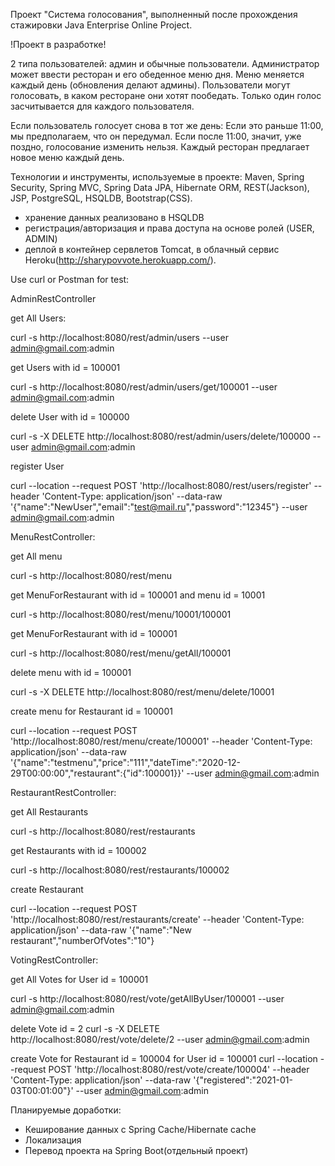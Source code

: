 Проект "Система голосования", выполненный после прохождения стажировки Java Enterprise Online Project. 

!Проект в разработке!

2 типа пользователей: админ и обычные пользователи. Администратор может ввести ресторан и его обеденное меню дня.
Меню меняется каждый день (обновления делают админы).
Пользователи могут голосовать, в каком ресторане они хотят пообедать.
Только один голос засчитывается для каждого пользователя.

Если пользователь голосует снова в тот же день:
Если это раньше 11:00, мы предполагаем, что он передумал.
Если после 11:00, значит, уже поздно, голосование изменить нельзя.
Каждый ресторан предлагает новое меню каждый день.

Технологии и инструменты, используемые в проекте:
Maven, Spring Security, Spring MVC, Spring Data JPA, Hibernate ORM, REST(Jackson), JSP, PostgreSQL, HSQLDB, Bootstrap(CSS).
- хранение данных реализовано в HSQLDB
- регистрация/авторизация и права доступа на основе ролей (USER, ADMIN)
- деплой в контейнер сервлетов Tomcat, в облачный сервис Heroku(http://sharypovvote.herokuapp.com/).

Use curl or Postman for test:

AdminRestController

get All Users: 

curl -s http://localhost:8080/rest/admin/users --user admin@gmail.com:admin


get Users with id = 100001

curl -s http://localhost:8080/rest/admin/users/get/100001 --user admin@gmail.com:admin


delete User with id = 100000

curl -s -X DELETE http://localhost:8080/rest/admin/users/delete/100000 --user admin@gmail.com:admin


register User

curl --location --request POST 'http://localhost:8080/rest/users/register' --header 'Content-Type: application/json' --data-raw '{"name":"NewUser","email":"test@mail.ru","password":"12345"} --user admin@gmail.com:admin


MenuRestController:

get All menu 

curl -s http://localhost:8080/rest/menu


get MenuForRestaurant with id = 100001 and menu id = 10001 

curl -s http://localhost:8080/rest/menu/10001/100001


get MenuForRestaurant with id = 100001 

curl -s http://localhost:8080/rest/menu/getAll/100001


delete menu with id = 100001

curl -s -X DELETE http://localhost:8080/rest/menu/delete/10001


create menu for Restaurant id = 100001

curl --location --request POST 'http://localhost:8080/rest/menu/create/100001' --header 'Content-Type: application/json' --data-raw '{"name":"testmenu","price":"111","dateTime":"2020-12-29T00:00:00","restaurant":{"id":100001}}' --user admin@gmail.com:admin


RestaurantRestController:

get All Restaurants 

curl -s http://localhost:8080/rest/restaurants


get Restaurants with id = 100002 

curl -s http://localhost:8080/rest/restaurants/100002

create Restaurant

curl --location --request POST 'http://localhost:8080/rest/restaurants/create' --header 'Content-Type: application/json' --data-raw '{"name":"New restaurant","numberOfVotes":"10"}


VotingRestController:

get All Votes for User id = 100001

curl -s http://localhost:8080/rest/vote/getAllByUser/100001 --user admin@gmail.com:admin

delete Vote id = 2
curl -s -X DELETE http://localhost:8080/rest/vote/delete/2 --user admin@gmail.com:admin

create Vote for Restaurant id = 100004 for User id = 100001
curl --location --request POST 'http://localhost:8080/rest/vote/create/100004' --header 'Content-Type: application/json' --data-raw '{"registered":"2021-01-03T00:01:00"}' --user admin@gmail.com:admin


Планируемые доработки:
- Кеширование данных с Spring Cache/Hibernate cache
- Локализация
- Перевод проекта на Spring Boot(отдельный проект)
